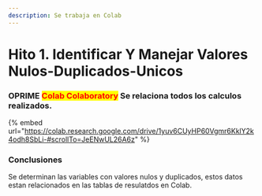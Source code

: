 ```yaml
---
description: Se trabaja en Colab
---
```


# Hito 1. Identificar Y Manejar Valores Nulos-Duplicados-Unicos

### OPRIME <mark style="color:red;">**Colab Colaboratory**</mark> Se relaciona todos los calculos realizados.

{% embed url="https://colab.research.google.com/drive/1yuv6CUyHP60Vgmr6KklY2k4odh8SbLi-#scrollTo=JeENwUL26A6z" %}

### Conclusiones&#x20;

Se determinan las variables con valores nulos y duplicados, estos datos estan relacionados en las tablas de resulatdos en Colab.
